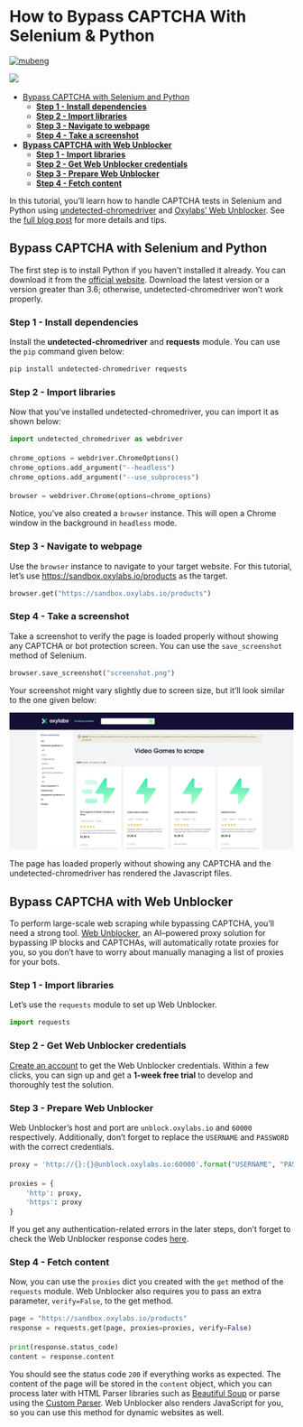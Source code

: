 # How to Bypass CAPTCHA With Selenium & Python

[![mubeng](https://user-images.githubusercontent.com/129506779/250792357-8289e25e-9c36-4dc0-a5e2-2706db797bb5.png)](https://github.com/oxylabs/web-unblocker)

[![](https://dcbadge.vercel.app/api/server/eWsVUJrnG5)](https://discord.gg/GbxmdGhZjq)

- [Bypass CAPTCHA with Selenium and Python](#bypass-captcha-with-selenium-and-python)
  * [**Step 1 - Install dependencies**](#step-1---install-dependencies)
  * [**Step 2 - Import libraries**](#step-2---import-libraries)
  * [**Step 3 - Navigate to webpage**](#step-3---navigate-to-webpage)
  * [**Step 4 - Take a screenshot**](#step-4---take-a-screenshot)
- [**Bypass CAPTCHA with Web Unblocker**](#bypass-captcha-with-web-unblocker)
  * [**Step 1 - Import libraries**](#step-1---import-libraries)
  * [**Step 2 - Get Web Unblocker credentials**](#step-2---get-web-unblocker-credentials)
  * [**Step 3 - Prepare Web Unblocker**](#step-3---prepare-web-unblocker)
  * [**Step 4 - Fetch content**](#step-4---fetch-content)

In this tutorial, you’ll learn how to handle CAPTCHA tests in Selenium
and Python using
[<u>undetected-chromedriver</u>](https://github.com/ultrafunkamsterdam/undetected-chromedriver)
and [<u>Oxylabs’ Web
Unblocker</u>](https://oxylabs.io/products/web-unblocker). See the
[<u>full blog post</u>](https://oxylabs.io/blog/selenium-bypass-captcha)
for more details and tips.

## Bypass CAPTCHA with Selenium and Python

The first step is to install Python if you haven't installed it already.
You can download it from the [<u>official
website</u>](https://python.org/download). Download the latest version
or a version greater than 3.6; otherwise, undetected-chromedriver won’t
work properly.

### Step 1 - Install dependencies

Install the **undetected-chromedriver** and **requests** module. You can use the
`pip` command given below:

```bash
pip install undetected-chromedriver requests
```

### Step 2 - Import libraries

Now that you’ve installed undetected-chromedriver, you can import it as
shown below:

```python
import undetected_chromedriver as webdriver

chrome_options = webdriver.ChromeOptions()
chrome_options.add_argument("--headless")
chrome_options.add_argument("--use_subprocess")

browser = webdriver.Chrome(options=chrome_options)
```

Notice, you’ve also created a `browser` instance. This will open a
Chrome window in the background in `headless` mode.

### Step 3 - Navigate to webpage

Use the `browser` instance to navigate to your target website. For
this tutorial, let’s use
[<u>https://sandbox.oxylabs.io/products</u>](https://sandbox.oxylabs.io/products)
as the target.

```python
browser.get("https://sandbox.oxylabs.io/products")
```

### Step 4 - Take a screenshot

Take a screenshot to verify the page is loaded properly without showing
any CAPTCHA or bot protection screen. You can use the
`save_screenshot` method of Selenium.

```python
browser.save_screenshot("screenshot.png")
```

Your screenshot might vary slightly due to screen size, but it’ll look
similar to the one given below:

![Screenshot](images/screenshot.png)

The page has loaded properly without showing any CAPTCHA and the
undetected-chromedriver has rendered the Javascript files.

## Bypass CAPTCHA with Web Unblocker

To perform large-scale web scraping while bypassing CAPTCHA, you’ll need
a strong tool. [<u>Web
Unblocker</u>](https://oxylabs.io/products/web-unblocker), an AI–powered
proxy solution for bypassing IP blocks and CAPTCHAs, will automatically
rotate proxies for you, so you don’t have to worry about manually
managing a list of proxies for your bots.

### Step 1 - Import libraries

Let’s use the `requests` module to set up Web Unblocker.

```python
import requests
```

### Step 2 - Get Web Unblocker credentials

[<u>Create an account</u>](https://dashboard.oxylabs.io/en/) to get the Web Unblocker credentials. Within a few
clicks, you can sign up and get a **1-week free trial** to develop and
thoroughly test the solution.

### Step 3 - Prepare Web Unblocker

Web Unblocker’s host and port are `unblock.oxylabs.io` and `60000`
respectively. Additionally, don’t forget to replace the `USERNAME` and
`PASSWORD` with the correct credentials.

```python
proxy = 'http://{}:{}@unblock.oxylabs.io:60000'.format("USERNAME", "PASSWORD")

proxies = {
    'http': proxy,
    'https': proxy
}
```

If you get any authentication-related errors in the later steps, don’t
forget to check the Web Unblocker response codes
[<u>here</u>](https://developers.oxylabs.io/advanced-proxy-solutions/web-unblocker/response-codes).

### Step 4 - Fetch content

Now, you can use the `proxies` dict you created with the `get`
method of the `requests` module. Web Unblocker also requires you to
pass an extra parameter, `verify=False`, to the get method.

```python
page = "https://sandbox.oxylabs.io/products"
response = requests.get(page, proxies=proxies, verify=False)

print(response.status_code)
content = response.content
```

You should see the status code `200` if everything works as expected.
The content of the page will be stored in the `content` object, which
you can process later with HTML Parser libraries such as [<u>Beautiful
Soup</u>](https://www.crummy.com/software/BeautifulSoup/bs4/doc/) or
parse using the [<u>Custom
Parser</u>](https://developers.oxylabs.io/scraper-apis/custom-parser).
Web Unblocker also renders JavaScript for you, so you can use this
method for dynamic websites as well.
